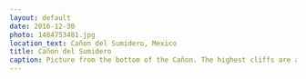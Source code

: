 ```yaml
---
layout: default
date: 2016-12-30
photo: 1484753481.jpg
location_text: Cañon del Sumidero, Mexico
title: Cañon del Sumidero
caption: Picture from the bottom of the Cañon. The highest cliffs are about 1000 meters high, very impressive!
---
```

